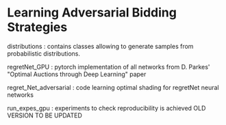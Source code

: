 # Learning Adversarial Bidding Strategies 

distributions : contains classes allowing to generate samples from probabilistic distributions.

regretNet_GPU : pytorch implementation of all networks from D. Parkes' "Optimal Auctions through Deep Learning" paper

regret_Net_adversarial : code learning optimal shading for regretNet neural networks

run_expes_gpu : experiments to check reproducibility is achieved OLD VERSION TO BE UPDATED
